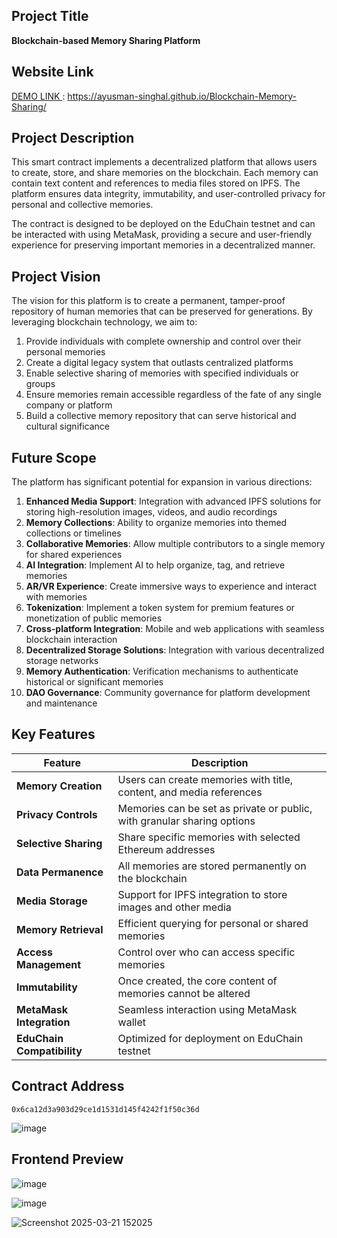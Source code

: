 ## Project Title
**Blockchain-based Memory Sharing Platform**

## Website Link
[ DEMO LINK ](https://ayusman-singhal.github.io/Blockchain-Memory-Sharing/) : https://ayusman-singhal.github.io/Blockchain-Memory-Sharing/

## Project Description
This smart contract implements a decentralized platform that allows users to create, store, and share memories on the blockchain. Each memory can contain text content and references to media files stored on IPFS. The platform ensures data integrity, immutability, and user-controlled privacy for personal and collective memories.

The contract is designed to be deployed on the EduChain testnet and can be interacted with using MetaMask, providing a secure and user-friendly experience for preserving important memories in a decentralized manner.

## Project Vision
The vision for this platform is to create a permanent, tamper-proof repository of human memories that can be preserved for generations. By leveraging blockchain technology, we aim to:

1. Provide individuals with complete ownership and control over their personal memories
2. Create a digital legacy system that outlasts centralized platforms
3. Enable selective sharing of memories with specified individuals or groups
4. Ensure memories remain accessible regardless of the fate of any single company or platform
5. Build a collective memory repository that can serve historical and cultural significance

## Future Scope
The platform has significant potential for expansion in various directions:

1. **Enhanced Media Support**: Integration with advanced IPFS solutions for storing high-resolution images, videos, and audio recordings
2. **Memory Collections**: Ability to organize memories into themed collections or timelines
3. **Collaborative Memories**: Allow multiple contributors to a single memory for shared experiences
4. **AI Integration**: Implement AI to help organize, tag, and retrieve memories
5. **AR/VR Experience**: Create immersive ways to experience and interact with memories
6. **Tokenization**: Implement a token system for premium features or monetization of public memories
7. **Cross-platform Integration**: Mobile and web applications with seamless blockchain interaction
8. **Decentralized Storage Solutions**: Integration with various decentralized storage networks
9. **Memory Authentication**: Verification mechanisms to authenticate historical or significant memories
10. **DAO Governance**: Community governance for platform development and maintenance

## Key Features

| Feature | Description |
|---------|-------------|
| **Memory Creation** | Users can create memories with title, content, and media references |
| **Privacy Controls** | Memories can be set as private or public, with granular sharing options |
| **Selective Sharing** | Share specific memories with selected Ethereum addresses |
| **Data Permanence** | All memories are stored permanently on the blockchain |
| **Media Storage** | Support for IPFS integration to store images and other media |
| **Memory Retrieval** | Efficient querying for personal or shared memories |
| **Access Management** | Control over who can access specific memories |
| **Immutability** | Once created, the core content of memories cannot be altered |
| **MetaMask Integration** | Seamless interaction using MetaMask wallet |
| **EduChain Compatibility** | Optimized for deployment on EduChain testnet | 


## Contract Address
``` 0x6ca12d3a903d29ce1d1531d145f4242f1f50c36d ```

![image](https://github.com/user-attachments/assets/bcc82ba9-7d5d-4c84-852c-2688943cc85a)


## Frontend Preview

![image](https://github.com/user-attachments/assets/00894279-c940-4b4b-a60a-6e2dfe5bdfc4)


![image](https://github.com/user-attachments/assets/a42f860a-20a7-4d47-8f94-13a3fce2bc5f)

![Screenshot 2025-03-21 152025](https://github.com/user-attachments/assets/bd5ebc82-1e18-44f9-a2ce-1c796b2d56b2)
